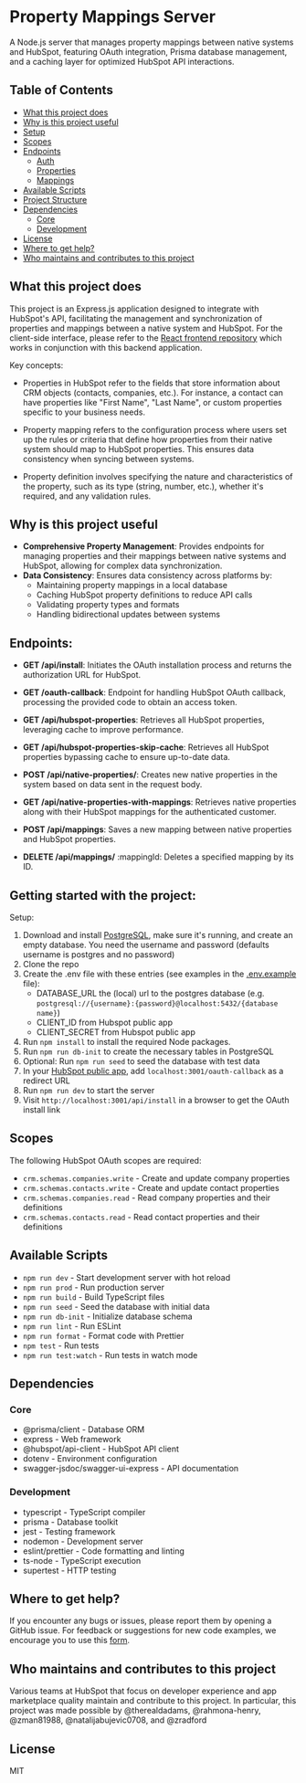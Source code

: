 # Property Mappings Server

A Node.js server that manages property mappings between native systems and HubSpot, featuring OAuth integration, Prisma database management, and a caching layer for optimized HubSpot API interactions.

## Table of Contents
- [What this project does](#what-this-project-does)
- [Why is this project useful](#why-is-this-project-useful)
- [Setup](#setup)
- [Scopes](#scopes)
- [Endpoints](#endpoints)
  - [Auth](#auth)
  - [Properties](#properties)
  - [Mappings](#mappings)
- [Available Scripts](#available-scripts)
- [Project Structure](#project-structure)
- [Dependencies](#dependencies)
  - [Core](#core)
  - [Development](#development)
- [License](#license)
- [Where to get help?](#where-to-get-help)
- [Who maintains and contributes to this project](#who-maintains-and-contributes-to-this-project)

## What this project does

This project is an Express.js application designed to integrate with HubSpot's API, facilitating the management and synchronization of properties and mappings between a native system and HubSpot.
For the client-side interface, please refer to the [React frontend repository](https://github.com/hubspotdev/property-mapping-client) which works in conjunction with this backend application.

Key concepts:
- Properties in HubSpot refer to the fields that store information about CRM objects (contacts, companies, etc.). For instance, a contact can have properties like "First Name", "Last Name", or custom properties specific to your business needs.

- Property mapping refers to the configuration process where users set up the rules or criteria that define how properties from their native system should map to HubSpot properties. This ensures data consistency when syncing between systems.

- Property definition involves specifying the nature and characteristics of the property, such as its type (string, number, etc.), whether it's required, and any validation rules.

## Why is this project useful

- **Comprehensive Property Management**: Provides endpoints for managing properties and their mappings between native systems and HubSpot, allowing for complex data synchronization.
- **Data Consistency**: Ensures data consistency across platforms by:
  - Maintaining property mappings in a local database
  - Caching HubSpot property definitions to reduce API calls
  - Validating property types and formats
  - Handling bidirectional updates between systems



## Endpoints:

- **GET /api/install**: Initiates the OAuth installation process and returns the authorization URL for HubSpot.

- **GET /oauth-callback**: Endpoint for handling HubSpot OAuth callback, processing the provided code to obtain an access token.

- **GET /api/hubspot-properties**: Retrieves all HubSpot properties, leveraging cache to improve performance.

- **GET /api/hubspot-properties-skip-cache**: Retrieves all HubSpot properties bypassing cache to ensure up-to-date data.

- **POST /api/native-properties/**: Creates new native properties in the system based on data sent in the request body.

- **GET /api/native-properties-with-mappings**: Retrieves native properties along with their HubSpot mappings for the authenticated customer.

- **POST /api/mappings**: Saves a new mapping between native properties and HubSpot properties.

- **DELETE /api/mappings/** :mappingId: Deletes a specified mapping by its ID.


## Getting started with the project:

Setup:

1. Download and install [PostgreSQL](https://www.postgresql.org/download/), make sure it's running, and create an empty database. You need the username and password (defaults username is postgres and no password)
2. Clone the repo
3. Create the .env file with these entries (see examples in the [.env.example](./.env.example) file):
   - DATABASE_URL the (local) url to the postgres database (e.g. `postgresql://{username}:{password}@localhost:5432/{database name}`)
   - CLIENT_ID from Hubspot public app
   - CLIENT_SECRET from Hubspot public app
4. Run `npm install` to install the required Node packages.
5. Run `npm run db-init` to create the necessary tables in PostgreSQL
6. Optional: Run `npm run seed` to seed the database with test data
7. In your [HubSpot public app](https://developers.hubspot.com/docs/api/creating-an-app), add `localhost:3001/oauth-callback` as a redirect URL
8. Run `npm run dev` to start the server
9. Visit `http://localhost:3001/api/install` in a browser to get the OAuth install link

## Scopes

The following HubSpot OAuth scopes are required:
- `crm.schemas.companies.write` - Create and update company properties
- `crm.schemas.contacts.write` - Create and update contact properties
- `crm.schemas.companies.read` - Read company properties and their definitions
- `crm.schemas.contacts.read` - Read contact properties and their definitions


## Available Scripts

- `npm run dev` - Start development server with hot reload
- `npm run prod` - Run production server
- `npm run build` - Build TypeScript files
- `npm run seed` - Seed the database with initial data
- `npm run db-init` - Initialize database schema
- `npm run lint` - Run ESLint
- `npm run format` - Format code with Prettier
- `npm test` - Run tests
- `npm run test:watch` - Run tests in watch mode

## Dependencies

### Core
- @prisma/client - Database ORM
- express - Web framework
- @hubspot/api-client - HubSpot API client
- dotenv - Environment configuration
- swagger-jsdoc/swagger-ui-express - API documentation

### Development
- typescript - TypeScript compiler
- prisma - Database toolkit
- jest - Testing framework
- nodemon - Development server
- eslint/prettier - Code formatting and linting
- ts-node - TypeScript execution
- supertest - HTTP testing

## Where to get help?

If you encounter any bugs or issues, please report them by opening a GitHub issue. For feedback or suggestions for new code examples, we encourage you to use this [form](https://survey.hsforms.com/1RT0f09LSTHuflzNtMbr2jA96it).

## Who maintains and contributes to this project

Various teams at HubSpot that focus on developer experience and app marketplace quality maintain and contribute to this project. In particular, this project was made possible by @therealdadams, @rahmona-henry, @zman81988, @natalijabujevic0708, and @zradford

## License
MIT
